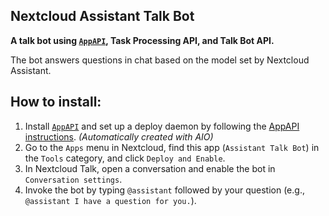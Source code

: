 <!--
  - SPDX-FileCopyrightText: 2023-2025 Nextcloud GmbH and Nextcloud contributors
  - SPDX-License-Identifier: AGPL-3.0-or-later
-->

## Nextcloud Assistant Talk Bot

**A talk bot using [`AppAPI`], Task Processing API, and Talk Bot API.**

The bot answers questions in chat based on the model set by Nextcloud Assistant.

## How to install:

1. Install [`AppAPI`]
	and set up a deploy daemon by following the [AppAPI instructions].
	_(Automatically created with AIO)_
2. Go to the `Apps` menu in Nextcloud,
	find this app (`Assistant Talk Bot`) in the `Tools` category,
	and click `Deploy and Enable`.
3. In Nextcloud Talk,
	open a conversation and enable the bot in `Conversation settings`.
4. Invoke the bot by typing `@assistant` followed by your question
	(e.g., `@assistant I have a question for you.`).

<!-- Links -->

[`AppAPI`]: https://github.com/nextcloud/app_api
[AppAPI instructions]: https://docs.nextcloud.com/server/latest/admin_manual/exapps_management/AppAPIAndExternalApps.html
